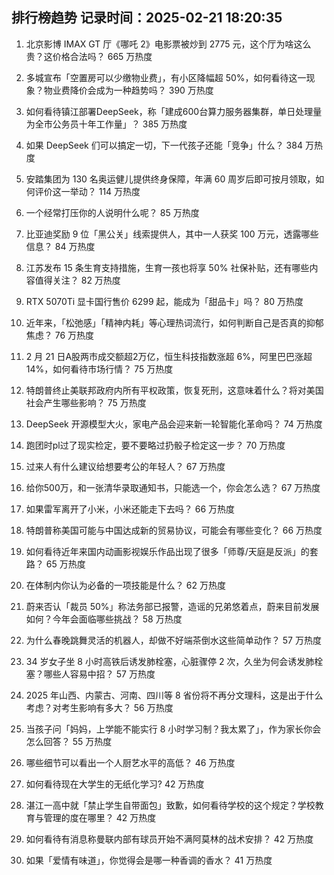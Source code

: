 
## 排行榜趋势 记录时间：2025-02-21 18:20:35
  
  1. 北京影博 IMAX GT 厅《哪吒 2》电影票被炒到 2775 元，这个厅为啥这么贵？这价格合法吗？ 665 万热度
    
  2. 多城宣布「空置房可以少缴物业费」，有小区降幅超 50%，如何看待这一现象？物业费降价会成为一种趋势吗？ 390 万热度
    
  3. 如何看待镇江部署DeepSeek，称「建成600台算力服务器集群，单日处理量为全市公务员十年工作量」？ 385 万热度
    
  4. 如果 DeepSeek 们可以搞定一切，下一代孩子还能「竞争」什么？ 384 万热度
    
  5. 安踏集团为 130 名奥运健儿提供终身保障，年满 60 周岁后即可按月领取，如何评价这一举动？ 114 万热度
    
  6. 一个经常打压你的人说明什么呢？ 85 万热度
    
  7. 比亚迪奖励 9 位「黑公关」线索提供人，其中一人获奖 100 万元，透露哪些信息？ 84 万热度
    
  8. 江苏发布 15 条生育支持措施，生育一孩也将享 50% 社保补贴，还有哪些内容值得关注？ 82 万热度
    
  9. RTX 5070Ti 显卡国行售价 6299 起，能成为「甜品卡」吗？ 80 万热度
    
  10. 近年来，「松弛感」「精神内耗」等心理热词流行，如何判断自己是否真的抑郁焦虑？ 76 万热度
    
  11. 2 月 21 日A股两市成交额超2万亿，恒生科技指数涨超 6%，阿里巴巴涨超14%，如何看待市场行情？ 75 万热度
    
  12. 特朗普终止美联邦政府内所有平权政策，恢复死刑，这意味着什么？将对美国社会产生哪些影响？ 75 万热度
    
  13. DeepSeek 开源模型大火，家电产品会迎来新一轮智能化革命吗？ 74 万热度
    
  14. 跑团时pl过了现实检定，要不要略过扔骰子检定这一步？ 70 万热度
    
  15. 过来人有什么建议给想要考公的年轻人？ 67 万热度
    
  16. 给你500万，和一张清华录取通知书，只能选一个，你会怎么选？ 67 万热度
    
  17. 如果雷军离开了小米，小米还能走下去吗？ 66 万热度
    
  18. 特朗普称美国可能与中国达成新的贸易协议，可能会有哪些变化？ 66 万热度
    
  19. 如何看待近年来国内动画影视娱乐作品出现了很多「师尊/天庭是反派」的套路？ 65 万热度
    
  20. 在体制内你认为必备的一项技能是什么？ 62 万热度
    
  21. 蔚来否认「裁员 50%」称法务部已报警，造谣的兄弟悠着点，蔚来目前发展如何？今年会面临哪些挑战？ 58 万热度
    
  22. 为什么春晚跳舞灵活的机器人，却做不好端茶倒水这些简单动作？ 57 万热度
    
  23. 34 岁女子坐 8 小时高铁后诱发肺栓塞，心脏骤停 2 次，久坐为何会诱发肺栓塞？哪些人容易中招？ 57 万热度
    
  24. 2025 年山西、内蒙古、河南、四川等 8 省份将不再分文理科，这是出于什么考虑？对考生影响有多大？ 56 万热度
    
  25. 当孩子问「妈妈，上学能不能实行 8 小时学习制？我太累了」，作为家长你会怎么回答？ 55 万热度
    
  26. 哪些细节可以看出一个人厨艺水平的高低？ 46 万热度
    
  27. 如何看待现在大学生的无纸化学习? 42 万热度
    
  28. 湛江一高中就「禁止学生自带面包」致歉，如何看待学校的这个规定？学校教育与管理的度在哪里？ 42 万热度
    
  29. 如何看待有消息称曼联内部有球员开始不满阿莫林的战术安排？ 42 万热度
    
  30. 如果「爱情有味道」，你觉得会是哪一种香调的香水？ 41 万热度
    